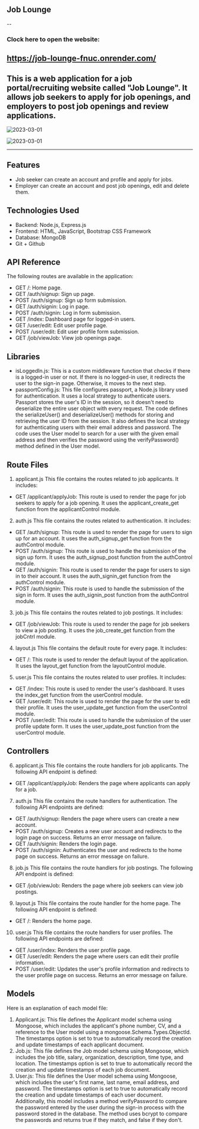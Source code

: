 ## Job Lounge
--
### Clock here to open the website:
https://job-lounge-fnuc.onrender.com/
--

This is a web application for a job portal/recruiting website called "Job Lounge". It allows job seekers to apply for job openings, and employers to post job openings and review applications.
---
![2023-03-01](https://user-images.githubusercontent.com/114671518/222177391-7241bd3b-233c-4a5e-910c-01159e819dee.png)


![2023-03-01](https://user-images.githubusercontent.com/114671518/222177597-c0534e70-047c-43de-93b0-2338d2173a45.png)

---
## Features

*	Job seeker can create an account and profile and apply for jobs.
*	Employer can create an account and post job openings, edit and delete them.



## Technologies Used
*	Backend: Node.js, Express.js
*	Frontend: HTML, JavaScript, Bootstrap CSS Framework
*	Database: MongoDB
* Git + Github


## API Reference
The following routes are available in the application:
*	GET /: Home page.
*	GET /auth/signup: Sign up page.
*	POST /auth/signup: Sign up form submission.
*	GET /auth/signin: Log in page.
*	POST /auth/signin: Log in form submission.
*	GET /index: Dashboard page for logged-in users.
*	GET /user/edit: Edit user profile page.
*	POST /user/edit: Edit user profile form submission.
*	GET /job/viewJob: View job openings page.

 ## Libraries
*	isLoggedIn.js:
This is a custom middleware function that checks if there is a logged-in user or not. If there is no logged-in user, it redirects the user to the sign-in page. Otherwise, it moves to the next step.
*	passportConfig.js:
This file configures passport, a Node.js library used for authentication. It uses a local strategy to authenticate users. Passport stores the user's ID in the session, so it doesn't need to deserialize the entire user object with every request. The code defines the serializeUser() and deserializeUser() methods for storing and retrieving the user ID from the session. It also defines the local strategy for authenticating users with their email address and password. The code uses the User model to search for a user with the given email address and then verifies the password using the verifyPassword() method defined in the User model.

## Route Files
1.	applicant.js
This file contains the routes related to job applicants. It includes:
*	GET /applicant/applyJob: This route is used to render the page for job seekers to apply for a job opening. It uses the applicant_create_get function from the applicantControl module.
2.	auth.js
This file contains the routes related to authentication. It includes:
*	GET /auth/signup: This route is used to render the page for users to sign up for an account. It uses the auth_signup_get function from the authControl module.
*	POST /auth/signup: This route is used to handle the submission of the sign up form. It uses the auth_signup_post function from the authControl module.
*	GET /auth/signin: This route is used to render the page for users to sign in to their account. It uses the auth_signin_get function from the authControl module.
*	POST /auth/signin: This route is used to handle the submission of the sign in form. It uses the auth_signin_post function from the authControl module.


3.	job.js
This file contains the routes related to job postings. It includes:
*	GET /job/viewJob: This route is used to render the page for job seekers to view a job posting. It uses the job_create_get function from the jobCntrl module.
4.	layout.js
This file contains the default route for every page. It includes:
*	GET /: This route is used to render the default layout of the application. It uses the layout_get function from the layoutControl module.
5.	user.js
This file contains the routes related to user profiles. It includes:
*	GET /index: This route is used to render the user's dashboard. It uses the index_get function from the userControl module.
*	GET /user/edit: This route is used to render the page for the user to edit their profile. It uses the user_update_get function from the userControl module.
*	POST /user/edit: This route is used to handle the submission of the user profile update form. It uses the user_update_post function from the userControl module.

 ## Controllers
6.	applicant.js
This file contains the route handlers for job applicants. The following API endpoint is defined:
*	GET /applicant/applyJob: Renders the page where applicants can apply for a job.
7.	auth.js
This file contains the route handlers for authentication. The following API endpoints are defined:
*	GET /auth/signup: Renders the page where users can create a new account.
*	POST /auth/signup: Creates a new user account and redirects to the login page on success. Returns an error message on failure.
*	GET /auth/signin: Renders the login page.
*	POST /auth/signin: Authenticates the user and redirects to the home page on success. Returns an error message on failure.

8.	job.js
This file contains the route handlers for job postings. The following API endpoint is defined:
*	GET /job/viewJob: Renders the page where job seekers can view job postings.
9.	layout.js
This file contains the route handler for the home page. The following API endpoint is defined:
*	GET /: Renders the home page.
10.	user.js
This file contains the route handlers for user profiles. The following API endpoints are defined:
*	GET /user/index: Renders the user profile page.
*	GET /user/edit: Renders the page where users can edit their profile information.
*	POST /user/edit: Updates the user's profile information and redirects to the user profile page on success. Returns an error message on failure.

## Models
Here is an explanation of each model file:
1.	Applicant.js: This file defines the Applicant model schema using Mongoose, which includes the applicant's phone number, CV, and a reference to the User model using a mongoose.Schema.Types.ObjectId. The timestamps option is set to true to automatically record the creation and update timestamps of each applicant document.
2.	Job.js: This file defines the Job model schema using Mongoose, which includes the job title, salary, organization, description, time type, and location. The timestamps option is set to true to automatically record the creation and update timestamps of each job document.
3.	User.js: This file defines the User model schema using Mongoose, which includes the user's first name, last name, email address, and password. The timestamps option is set to true to automatically record the creation and update timestamps of each user document. Additionally, this model includes a method verifyPassword to compare the password entered by the user during the sign-in process with the password stored in the database. The method uses bcrypt to compare the passwords and returns true if they match, and false if they don't.

